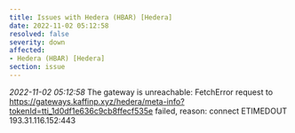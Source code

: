 ```yaml
---
title: Issues with Hedera (HBAR) [Hedera]
date: 2022-11-02 05:12:58
resolved: false
severity: down
affected:
- Hedera (HBAR) [Hedera]
section: issue
---
```


*2022-11-02 05:12:58* The gateway is unreachable: FetchError request to https://gateways.kaffinp.xyz/hedera/meta-info?tokenId=tti_1d0df1e636c9cb8ffecf535e failed, reason: connect ETIMEDOUT 193.31.116.152:443